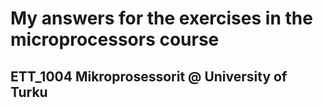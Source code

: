 # My answers for the exercises in the microprocessors course
## ETT_1004 Mikroprosessorit @ University of Turku
